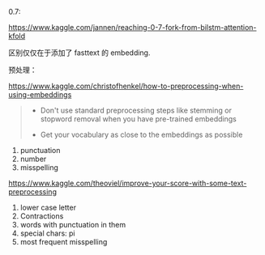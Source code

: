 0.7: 

https://www.kaggle.com/jannen/reaching-0-7-fork-from-bilstm-attention-kfold

区别仅仅在于添加了 fasttext 的 embedding.



预处理：

https://www.kaggle.com/christofhenkel/how-to-preprocessing-when-using-embeddings

> * Don't use standard preprocessing steps like stemming or stopword removal when you have pre-trained embeddings
>
> * Get your vocabulary as close to the embeddings as possible

1. punctuation 
2. number
3. misspelling

https://www.kaggle.com/theoviel/improve-your-score-with-some-text-preprocessing

1. lower case letter
2. Contractions 
3. words with punctuation in them
4. special chars: pi
5. most frequent misspelling